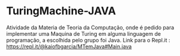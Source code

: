 # TuringMachine-JAVA
Atividade da Materia de Teoria da Computação, onde é pedido para implementar uma Maquina de Turing em alguma linguagem de programação, a escolhida pelo grupo foi Java.
Link para o Repl.it : https://repl.it/@kaiofbgarcia/MTemJava#Main.java
